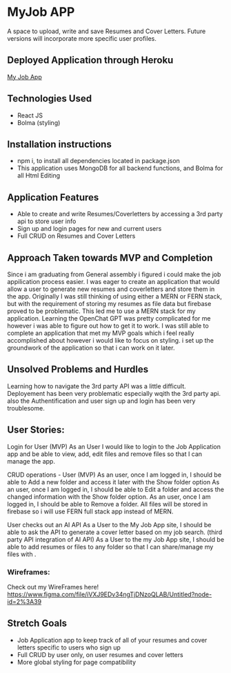 # MyJob APP
A space to upload, write and save Resumes and Cover Letters. Future versions will incorporate more specific user profiles.
## Deployed Application through Heroku
[My Job App](https://my-job-app.herokuapp.com/)
## Technologies Used
- React JS
- Bolma (styling)
## Installation instructions
- npm i, to install all dependencies located in package.json
- This application uses MongoDB for all backend functions, and Bolma for all Html Editing
## Application Features
- Able to create and write Resumes/Coverletters by accessing a 3rd party api to store user info
- Sign up and login pages for new and current users
- Full CRUD on Resumes and Cover Letters 
## Approach Taken towards MVP and Completion
Since i am graduating from General assembly i figured i could make the job appilication process easier. I was eager to create an application that would allow a user to generate new resumes and coverletters and store them in the app. Originally I was still thinking of using either a MERN or FERN stack, but with the requirement of storing my resumes as file data but firebase proved to be problematic. This led me to use a MERN  stack for my application. Learning the OpenChat GPT was pretty complicated for me however i was able to figure out how to get it to work. I was still able to complete an application that met my MVP goals which i feel really accomplished about however i would like to focus on styling. i set up the groundwork of the application so that i can work on it later. 
## Unsolved Problems and Hurdles
Learning how to navigate the 3rd party API was a little difficult. Deployement has been very problematic especially wqith the 3rd party api. also the Authentification and user sign up and login has been very  troublesome.
## User Stories:
Login for User (MVP)
As an User I would like to login to the Job Application app and be able to view, add, edit files and remove files so that I can manage the app.

CRUD operations - User (MVP)
As an user, once I am logged in, I should be able to Add a new folder and access it later with the Show folder option
As an user, once I am logged in, I should be able to Edit a folder and access the changed information with the Show folder option. 
As an user, once I am logged in, I should be able to Remove a folder. All files will be stored in firebase so i will use FERN full stack app instead of MERN.

User checks out an AI API
	As a User to the My Job App site, I should be able to ask the API to generate a cover letter based on my job search. (third party API integration of AI API) 
	As a User to the my Job App site, I should be able to add resumes or files to any folder  so that I can share/manage my files with .

### Wireframes:
Check out my WireFrames here!
https://www.figma.com/file/iVXJ9EDv34ngTjDNzoQLAB/Untitled?node-id=2%3A39
## Stretch Goals
- Job Application app to keep track of all of your resumes and cover letters specific to users who sign up
- Full CRUD by user only, on user resumes and cover letters
- More global styling for page compatibility

